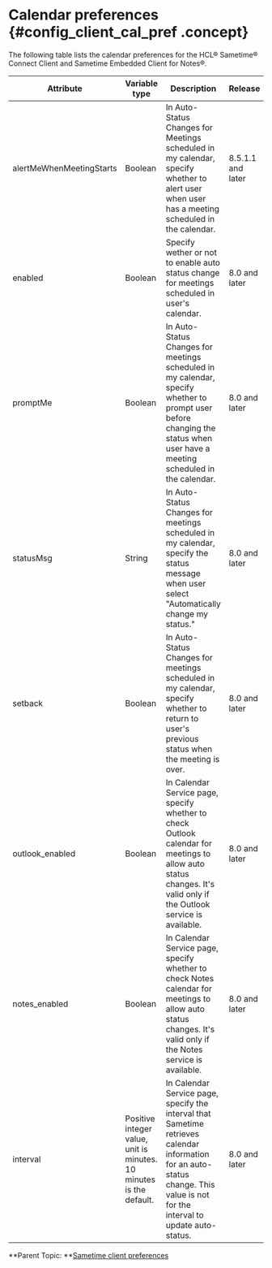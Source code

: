 # Calendar preferences {#config_client_cal_pref .concept}

The following table lists the calendar preferences for the HCL® Sametime® Connect Client and Sametime Embedded Client for Notes®.

|Attribute|Variable type|Description|Release|
|---------|-------------|-----------|-------|
|alertMeWhenMeetingStarts|Boolean|In Auto-Status Changes for Meetings scheduled in my calendar, specify whether to alert user when user has a meeting scheduled in the calendar.|8.5.1.1 and later|
|enabled|Boolean|Specify wether or not to enable auto status change for meetings scheduled in user's calendar.|8.0 and later|
|promptMe|Boolean|In Auto-Status Changes for meetings scheduled in my calendar, specify whether to prompt user before changing the status when user have a meeting scheduled in the calendar.|8.0 and later|
|statusMsg|String|In Auto-Status Changes for meetings scheduled in my calendar, specify the status message when user select "Automatically change my status."|8.0 and later|
|setback|Boolean|In Auto-Status Changes for meetings scheduled in my calendar, specify whether to return to user's previous status when the meeting is over.|8.0 and later|
|outlook\_enabled|Boolean|In Calendar Service page, specify whether to check Outlook calendar for meetings to allow auto status changes. It's valid only if the Outlook service is available.|8.0 and later|
|notes\_enabled|Boolean|In Calendar Service page, specify whether to check Notes calendar for meetings to allow auto status changes. It's valid only if the Notes service is available.|8.0 and later|
|interval|Positive integer value, unit is minutes. 10 minutes is the default.|In Calendar Service page, specify the interval that Sametime retrieves calendar information for an auto-status change. This value is not for the interval to update auto-status.|8.0 and later|

**Parent Topic:  **[Sametime client preferences](config_client_pref_tables.md)


